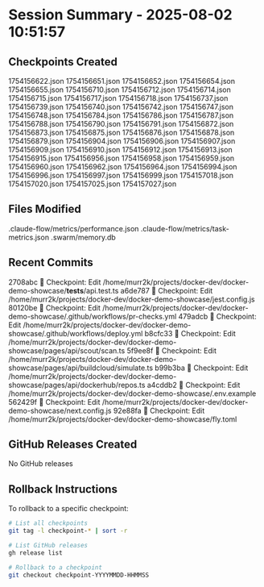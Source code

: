 # Session Summary - 2025-08-02 10:51:57

## Checkpoints Created
1754156622.json
1754156651.json
1754156652.json
1754156654.json
1754156655.json
1754156710.json
1754156712.json
1754156714.json
1754156715.json
1754156717.json
1754156718.json
1754156737.json
1754156739.json
1754156740.json
1754156742.json
1754156747.json
1754156748.json
1754156784.json
1754156786.json
1754156787.json
1754156788.json
1754156790.json
1754156791.json
1754156872.json
1754156873.json
1754156875.json
1754156876.json
1754156878.json
1754156879.json
1754156904.json
1754156906.json
1754156907.json
1754156909.json
1754156910.json
1754156912.json
1754156913.json
1754156915.json
1754156956.json
1754156958.json
1754156959.json
1754156960.json
1754156962.json
1754156964.json
1754156994.json
1754156996.json
1754156997.json
1754156999.json
1754157018.json
1754157020.json
1754157025.json
1754157027.json

## Files Modified
.claude-flow/metrics/performance.json
.claude-flow/metrics/task-metrics.json
.swarm/memory.db

## Recent Commits
2708abc 🔖 Checkpoint: Edit /home/murr2k/projects/docker-dev/docker-demo-showcase/__tests__/api.test.ts
a6de787 🔖 Checkpoint: Edit /home/murr2k/projects/docker-dev/docker-demo-showcase/jest.config.js
80120be 🔖 Checkpoint: Edit /home/murr2k/projects/docker-dev/docker-demo-showcase/.github/workflows/pr-checks.yml
479adcb 🔖 Checkpoint: Edit /home/murr2k/projects/docker-dev/docker-demo-showcase/.github/workflows/deploy.yml
b8cfc33 🔖 Checkpoint: Edit /home/murr2k/projects/docker-dev/docker-demo-showcase/pages/api/scout/scan.ts
5f9ee8f 🔖 Checkpoint: Edit /home/murr2k/projects/docker-dev/docker-demo-showcase/pages/api/buildcloud/simulate.ts
b99b3ba 🔖 Checkpoint: Edit /home/murr2k/projects/docker-dev/docker-demo-showcase/pages/api/dockerhub/repos.ts
a4cddb2 🔖 Checkpoint: Edit /home/murr2k/projects/docker-dev/docker-demo-showcase/.env.example
562429f 🔖 Checkpoint: Edit /home/murr2k/projects/docker-dev/docker-demo-showcase/next.config.js
92e88fa 🔖 Checkpoint: Edit /home/murr2k/projects/docker-dev/docker-demo-showcase/fly.toml

## GitHub Releases Created
No GitHub releases

## Rollback Instructions
To rollback to a specific checkpoint:
```bash
# List all checkpoints
git tag -l checkpoint-* | sort -r

# List GitHub releases
gh release list

# Rollback to a checkpoint
git checkout checkpoint-YYYYMMDD-HHMMSS
```

